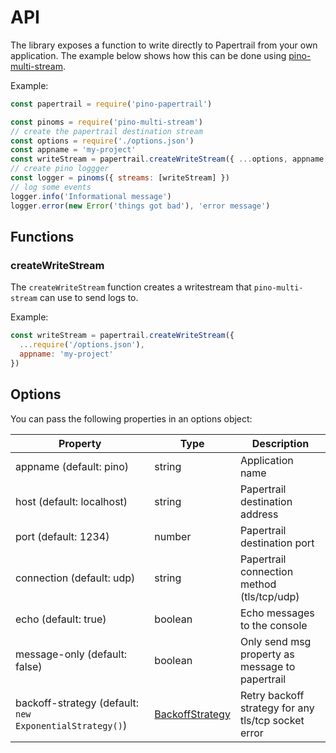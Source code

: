 # API

The library exposes a function to write directly to Papertrail from your own application. The example below shows how this can be done using [pino-multi-stream](https://github.com/pinojs/pino-multi-stream).

Example:

```js
const papertrail = require('pino-papertrail')

const pinoms = require('pino-multi-stream')
// create the papertrail destination stream
const options = require('./options.json')
const appname = 'my-project'
const writeStream = papertrail.createWriteStream({ ...options, appname })
// create pino loggger
const logger = pinoms({ streams: [writeStream] })
// log some events
logger.info('Informational message')
logger.error(new Error('things got bad'), 'error message')
```

## Functions

### createWriteStream

The `createWriteStream` function creates a writestream that `pino-multi-stream` can use to send logs to.

Example:

```js
const writeStream = papertrail.createWriteStream({
  ...require('/options.json'),
  appname: 'my-project'
})
````

## Options

You can pass the following properties in an options object:

| Property                                                | Type              | Description                                         |
|---------------------------------------------------------|-------------------|-----------------------------------------------------|
| appname (default: pino)                                 | string            | Application name                                    |
| host (default: localhost)                               | string            | Papertrail destination address                      |
| port (default: 1234)                                    | number            | Papertrail destination port                         |
| connection (default: udp)                               | string            | Papertrail connection method (tls/tcp/udp)          |
| echo (default: true)                                    | boolean           | Echo messages to the console                        |
| message-only (default: false)                           | boolean           | Only send msg property as message to papertrail     |
| backoff-strategy (default: `new ExponentialStrategy()`) | [BackoffStrategy] | Retry backoff strategy for any tls/tcp socket error |

[BackoffStrategy]: https://github.com/MathieuTurcotte/node-backoff#interface-backoffstrategy
